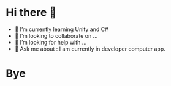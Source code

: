 # Hi there 👋

- 🌱 I’m currently learning Unity and C#
- 👯 I’m looking to collaborate on ...
- 🤔 I’m looking for help with ...
- 💬 Ask me about : I am currently in developer computer app.
 
 # Bye

